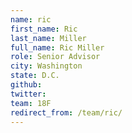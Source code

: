 ```yaml
---
name: ric
first_name: Ric
last_name: Miller
full_name: Ric Miller
role: Senior Advisor
city: Washington
state: D.C.
github: 
twitter: 
team: 18F
redirect_from: /team/ric/
---
```

